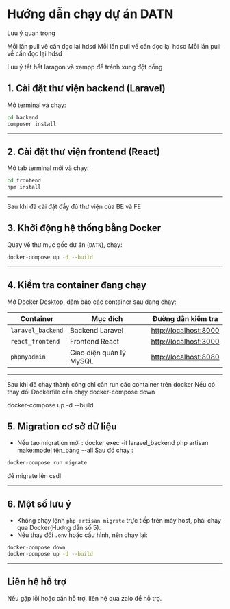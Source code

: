 
# Hướng dẫn chạy dự án DATN
Lưu ý quan trọng

Mỗi lần pull về cần đọc lại hdsd
Mỗi lần pull về cần đọc lại hdsd
Mỗi lần pull về cần đọc lại hdsd

Lưu ý tắt hết laragon và xampp để tránh xung đột cổng
## 1. Cài đặt thư viện backend (Laravel)

Mở terminal và chạy:

```bash
cd backend
composer install
```

---

## 2. Cài đặt thư viện frontend (React)

Mở tab terminal mới và chạy:

```bash
cd frontend
npm install
```

---
Sau khi đã cài đặt đầy đủ thư viện của BE và FE
## 3. Khởi động hệ thống bằng Docker

Quay về thư mục gốc dự án (`DATN`), chạy:

```bash
docker-compose up -d --build
```

---

## 4. Kiểm tra container đang chạy

Mở Docker Desktop, đảm bảo các container sau đang chạy:

| Container          | Mục đích               | Đường dẫn kiểm tra                 |
|--------------------|------------------------|----------------------------------|
| `laravel_backend`  | Backend Laravel        | [http://localhost:8000](http://localhost:8000) |
| `react_frontend`   | Frontend React         | [http://localhost:3000](http://localhost:3000) |
| `phpmyadmin`       | Giao diện quản lý MySQL| [http://localhost:8080](http://localhost:8080) |

---
Sau khi đã chạy thành công chỉ cần run các container trên docker
Nếu có thay đổi Dockerfile cần chạy
docker-compose down

docker-compose up -d --build
## 5. Migration cơ sở dữ liệu

- Nếu tạo migration mới :
docker exec -it laravel_backend php artisan make:model tên_bảng --all
Sau đó chạy :
```bash
docker-compose run migrate
```
để migrate lên csdl

---

## 6. Một số lưu ý

- Không chạy lệnh `php artisan migrate` trực tiếp trên máy host, phải chạy qua Docker(Hướng dẫn số 5).
- Nếu thay đổi `.env` hoặc cấu hình, nên chạy lại:

```bash
docker-compose down
docker-compose up -d --build
```

---

## Liên hệ hỗ trợ

Nếu gặp lỗi hoặc cần hỗ trợ, liên hệ qua zalo để hỗ trợ.
